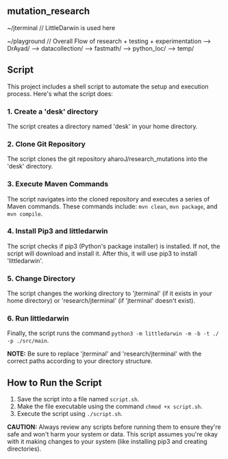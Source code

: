 ## mutation_research

~/jterminal // LittleDarwin is used here 

~/playground   // Overall Flow of research + testing + experimentation
 --> DrAyad/ 
 --> datacollection/ 
 --> fastmath/
 --> python_loc/
 --> temp/

## Script
This project includes a shell script to automate the setup and execution process. Here's what the script does:

### 1. Create a 'desk' directory
The script creates a directory named 'desk' in your home directory.

### 2. Clone Git Repository
The script clones the git repository aharoJ/research_mutations into the 'desk' directory.

### 3. Execute Maven Commands
The script navigates into the cloned repository and executes a series of Maven commands. These commands include: `mvn clean`, `mvn package`, and `mvn compile`.

### 4. Install Pip3 and littledarwin
The script checks if pip3 (Python's package installer) is installed. If not, the script will download and install it. After this, it will use pip3 to install 'littledarwin'.

### 5. Change Directory
The script changes the working directory to 'jterminal' (if it exists in your home directory) or 'research/jterminal' (if 'jterminal' doesn't exist). 

### 6. Run littledarwin
Finally, the script runs the command `python3 -m littledarwin -m -b -t ./ -p ./src/main`.

**NOTE:** Be sure to replace 'jterminal' and 'research/jterminal' with the correct paths according to your directory structure.


## How to Run the Script
1. Save the script into a file named `script.sh`.
2. Make the file executable using the command `chmod +x script.sh`.
3. Execute the script using `./script.sh`.

**CAUTION:** Always review any scripts before running them to ensure they're safe and won't harm your system or data. This script assumes you're okay with it making changes to your system (like installing pip3 and creating directories).
